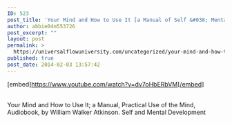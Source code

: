 ```yaml
---
ID: 523
post_title: 'Your Mind and How to Use It [a Manual of Self &#038; Mental Development], , by Atkinson,'
author: abbie04m553726
post_excerpt: ""
layout: post
permalink: >
  https://universalflowuniversity.com/uncategorized/your-mind-and-how-to-use-it-a-manual-of-self-mental-development-by-atkinson/
published: true
post_date: 2014-02-03 13:57:42
---
```

[embed]https://www.youtube.com/watch?v=dv7oHbERbVM[/embed]</br></br>
<p>Your Mind and How to Use It; a Manual, Practical Use of the Mind, Audiobook, by William Walker Atkinson. Self and Mental Development </p>